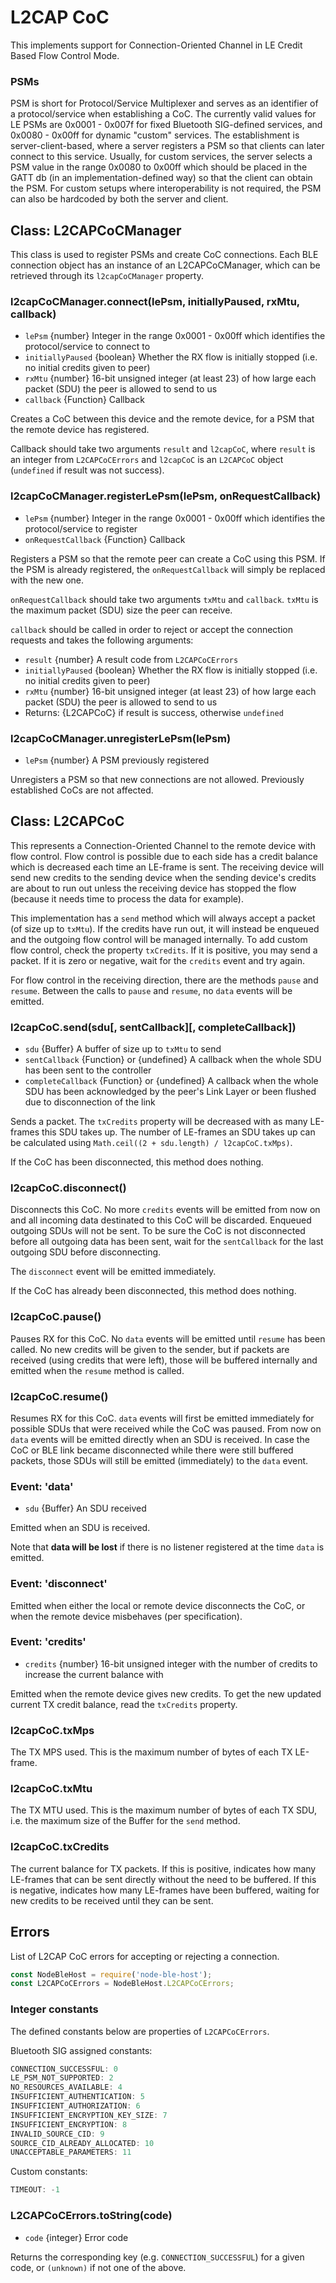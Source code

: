 # L2CAP CoC

This implements support for Connection-Oriented Channel in LE Credit Based Flow Control Mode.

### PSMs
PSM is short for Protocol/Service Multiplexer and serves as an identifier of a protocol/service when establishing a CoC. The currently valid values for LE PSMs are 0x0001 - 0x007f for fixed Bluetooth SIG-defined services, and 0x0080 - 0x00ff for dynamic "custom" services. The establishment is server-client-based, where a server registers a PSM so that clients can later connect to this service. Usually, for custom services, the server selects a PSM value in the range 0x0080 to 0x00ff which should be placed in the GATT db (in an implementation-defined way) so that the client can obtain the PSM. For custom setups where interoperability is not required, the PSM can also be hardcoded by both the server and client.

## Class: L2CAPCoCManager

This class is used to register PSMs and create CoC connections. Each BLE connection object has an instance of an L2CAPCoCManager, which can be retrieved through its `l2capCoCManager` property.

### l2capCoCManager.connect(lePsm, initiallyPaused, rxMtu, callback)
* `lePsm` {number} Integer in the range 0x0001 - 0x00ff which identifies the protocol/service to connect to
* `initiallyPaused` {boolean} Whether the RX flow is initially stopped (i.e. no initial credits given to peer)
* `rxMtu` {number} 16-bit unsigned integer (at least 23) of how large each packet (SDU) the peer is allowed to send to us
* `callback` {Function} Callback

Creates a CoC between this device and the remote device, for a PSM that the remote device has registered.

Callback should take two arguments `result` and `l2capCoC`, where `result` is an integer from `L2CAPCoCErrors` and `l2capCoC` is an `L2CAPCoC` object (`undefined` if result was not success).

### l2capCoCManager.registerLePsm(lePsm, onRequestCallback)
* `lePsm` {number} Integer in the range 0x0001 - 0x00ff which identifies the protocol/service to register
* `onRequestCallback` {Function} Callback

Registers a PSM so that the remote peer can create a CoC using this PSM. If the PSM is already registered, the `onRequestCallback` will simply be replaced with the new one.

`onRequestCallback` should take two arguments `txMtu` and `callback`. `txMtu` is the maximum packet (SDU) size the peer can receive.

`callback` should be called in order to reject or accept the connection requests and takes the following arguments:
* `result` {number} A result code from `L2CAPCoCErrors`
* `initiallyPaused` {boolean} Whether the RX flow is initially stopped (i.e. no initial credits given to peer)
* `rxMtu` {number} 16-bit unsigned integer (at least 23) of how large each packet (SDU) the peer is allowed to send to us
* Returns: {L2CAPCoC} if result is success, otherwise `undefined`

### l2capCoCManager.unregisterLePsm(lePsm)
* `lePsm` {number} A PSM previously registered

Unregisters a PSM so that new connections are not allowed. Previously established CoCs are not affected.

## Class: L2CAPCoC

This represents a Connection-Oriented Channel to the remote device with flow control. Flow control is possible due to each side has a credit balance which is decreased each time an LE-frame is sent. The receiving device will send new credits to the sending device when the sending device's credits are about to run out unless the receiving device has stopped the flow (because it needs time to process the data for example).

This implementation has a `send` method which will always accept a packet (of size up to `txMtu`). If the credits have run out, it will instead be enqueued and the outgoing flow control will be managed internally. To add custom flow control, check the property `txCredits`. If it is positive, you may send a packet. If it is zero or negative, wait for the `credits` event and try again.

For flow control in the receiving direction, there are the methods `pause` and `resume`. Between the calls to `pause` and `resume`, no `data` events will be emitted.

### l2capCoC.send(sdu[, sentCallback][, completeCallback])
* `sdu` {Buffer} A buffer of size up to `txMtu` to send
* `sentCallback` {Function} or {undefined} A callback when the whole SDU has been sent to the controller
* `completeCallback` {Function} or {undefined} A callback when the whole SDU has been acknowledged by the peer's Link Layer or been flushed due to disconnection of the link

Sends a packet. The `txCredits` property will be decreased with as many LE-frames this SDU takes up. The number of LE-frames an SDU takes up can be calculated using `Math.ceil((2 + sdu.length) / l2capCoC.txMps)`.

If the CoC has been disconnected, this method does nothing.

### l2capCoC.disconnect()
Disconnects this CoC. No more `credits` events will be emitted from now on and all incoming data destinated to this CoC will be discarded. Enqueued outgoing SDUs will not be sent. To be sure the CoC is not disconnected before all outgoing data has been sent, wait for the `sentCallback` for the last outgoing SDU before disconnecting.

The `disconnect` event will be emitted immediately.

If the CoC has already been disconnected, this method does nothing.

### l2capCoC.pause()
Pauses RX for this CoC. No `data` events will be emitted until `resume` has been called. No new credits will be given to the sender, but if packets are received (using credits that were left), those will be buffered internally and emitted when the `resume` method is called.

### l2capCoC.resume()
Resumes RX for this CoC. `data` events will first be emitted immediately for possible SDUs that were received while the CoC was paused. From now on `data` events will be emitted directly when an SDU is received. In case the CoC or BLE link became disconnected while there were still buffered packets, those SDUs will still be emitted (immediately) to the `data` event.

### Event: 'data'
* `sdu` {Buffer} An SDU received

Emitted when an SDU is received.

Note that **data will be lost** if there is no listener registered at the time `data` is emitted.

### Event: 'disconnect'
Emitted when either the local or remote device disconnects the CoC, or when the remote device misbehaves (per specification).

### Event: 'credits'
* `credits` {number} 16-bit unsigned integer with the number of credits to increase the current balance with

Emitted when the remote device gives new credits. To get the new updated current TX credit balance, read the `txCredits` property.

### l2capCoC.txMps
The TX MPS used. This is the maximum number of bytes of each TX LE-frame.

### l2capCoC.txMtu
The TX MTU used. This is the maximum number of bytes of each TX SDU, i.e. the maximum size of the Buffer for the `send` method.

### l2capCoC.txCredits
The current balance for TX packets. If this is positive, indicates how many LE-frames that can be sent directly without the need to be buffered. If this is negative, indicates how many LE-frames have been buffered, waiting for new credits to be received until they can be sent.

## Errors

List of L2CAP CoC errors for accepting or rejecting a connection.

```javascript
const NodeBleHost = require('node-ble-host');
const L2CAPCoCErrors = NodeBleHost.L2CAPCoCErrors;
```

### Integer constants

The defined constants below are properties of `L2CAPCoCErrors`.

Bluetooth SIG assigned constants:

```javascript
CONNECTION_SUCCESSFUL: 0
LE_PSM_NOT_SUPPORTED: 2
NO_RESOURCES_AVAILABLE: 4
INSUFFICIENT_AUTHENTICATION: 5
INSUFFICIENT_AUTHORIZATION: 6
INSUFFICIENT_ENCRYPTION_KEY_SIZE: 7
INSUFFICIENT_ENCRYPTION: 8
INVALID_SOURCE_CID: 9
SOURCE_CID_ALREADY_ALLOCATED: 10
UNACCEPTABLE_PARAMETERS: 11
```

Custom constants:

```javascript
TIMEOUT: -1
```

### L2CAPCoCErrors.toString(code)
* `code` {integer} Error code

Returns the corresponding key (e.g. `CONNECTION_SUCCESSFUL`) for a given code, or `(unknown)` if not one of the above.
